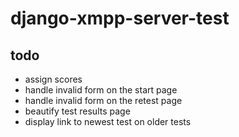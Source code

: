 # django-xmpp-server-test

## todo

* assign scores
* handle invalid form on the start page
* handle invalid form on the retest page
* beautify test results page
* display link to newest test on older tests
